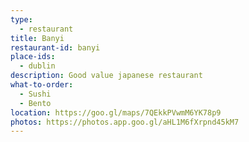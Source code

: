 ```yaml
---
type: 
  - restaurant
title: Banyi
restaurant-id: banyi 
place-ids:
  - dublin 
description: Good value japanese restaurant
what-to-order:
  - Sushi
  - Bento
location: https://goo.gl/maps/7QEkkPVwmM6YK78p9 
photos: https://photos.app.goo.gl/aHL1M6fXrpnd45kM7
---
```

